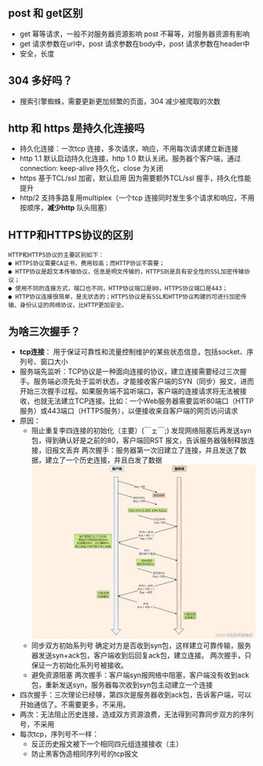 ## post 和 get区别
- get 幂等请求，一般不对服务器资源影响
  post 不幂等，对服务器资源有影响
- get 请求参数在url中，post 请求参数在body中，post 请求参数在header中
- 安全，长度

## 304 多好吗？
- 搜索引擎蜘蛛，需要更新更加频繁的页面，304 减少被爬取的次数
## http 和 https 是持久化连接吗
- 持久化连接：一次tcp 连接，多次请求，响应，不用每次请求建立新连接
- http 1.1 默认启动持久化连接，http 1.0 默认关闭。服务器个客户端，通过connection: keep-alive 持久化，close 为关闭
- https 基于TCL/ssl 加密，默认启用
  因为需要额外TCL/ssl 握手，持久化性能提升
- http/2 支持多路复用multiplex（一个tcp 连接同时发生多个请求和响应，不用按顺序，**减少http** 队头阻塞）
## HTTP和HTTPS协议的区别
    HTTP和HTTPS协议的主要区别如下：
    ● HTTPS协议需要CA证书，费用较高；而HTTP协议不需要；
    ● HTTP协议是超文本传输协议，信息是明文传输的，HTTPS则是具有安全性的SSL加密传输协议；
    ● 使用不同的连接方式，端口也不同，HTTP协议端口是80，HTTPS协议端口是443；
    ● HTTP协议连接很简单，是无状态的；HTTPS协议是有SSL和HTTP协议构建的可进行加密传输、身份认证的网络协议，比HTTP更加安全。

## 为啥三次握手？
- **tcp连接**： 用于保证可靠性和流量控制维护的某些状态信息，包括socket、序列号、窗口大小
- 服务端先监听：TCP协议是一种面向连接的协议，建立连接需要经过三次握手。服务端必须先处于监听状态，才能接收客户端的SYN（同步）报文，进而开始三次握手过程。如果服务端不监听端口，客户端的连接请求将无法被接收，也就无法建立TCP连接。比如：一个Web服务器需要监听80端口（HTTP服务）或443端口（HTTPS服务），以便接收来自客户端的网页访问请求
- 原因：
  - 阻止重复李四连接的初始化（主要）(￣ェ￣;)
    发现网络阻塞后再发送syn包，得到确认好是之前的80，客户端回RST 报文，告诉服务器强制释放连接，旧报文丢弃
    两次握手：服务器第一次旧建立了连接，并且发送了数据，建立了一个历史连接，并且白发了数据
    ![alt text](image.png)
  - 同步双方初始系列号
    确定对方是否收到syn包，这样建立可靠传输，服务器发送syn+ack包，客户端收到后回复ack包，建立连接。
    两次握手，只保证一方初始化系列号被接收。
  - 避免资源阻塞
    两次握手：客户端syn报网络中阻塞，客户端没有收到ack 包，重新发送syn，服务器每次收到syn包主动建立一个连接
- 四次握手：三次理论已经够，第四次是服务器收到ack包，告诉客户端，可以开始通信了。不需要更多，不采用。
- 两次：无法阻止历史连接，造成双方资源浪费，无法得到可靠同步双方的序列号，不采用
- 每次tcp，序列号不一样：
  - 反正历史报文被下一个相同四元组连接接收（主）
  - 防止黑客伪造相同序列号的tcp报文